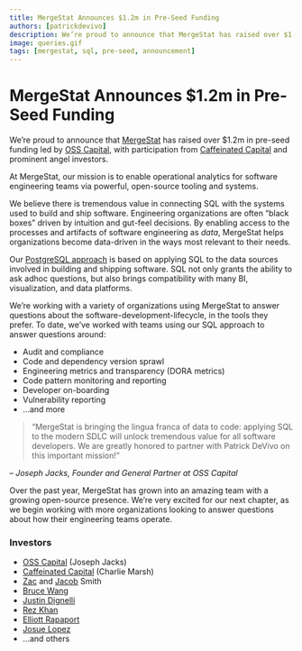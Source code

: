 ```yaml
---
title: MergeStat Announces $1.2m in Pre-Seed Funding
authors: [patrickdevivo]
description: We’re proud to announce that MergeStat has raised over $1.2m in pre-seed funding led by OSS Capital, with participation from Caffeinated Capital and prominent angel investors.
image: queries.gif
tags: [mergestat, sql, pre-seed, announcement]
---
```


# MergeStat Announces $1.2m in Pre-Seed Funding

We’re proud to announce that [MergeStat](https://mergestat.com/) has raised over $1.2m in pre-seed funding led by [OSS Capital](https://oss.capital/), with participation from [Caffeinated Capital](https://caffeinatedcapital.com/) and prominent angel investors.

At MergeStat, our mission is to enable operational analytics for software engineering teams via powerful, open-source tooling and systems.

We believe there is tremendous value in connecting SQL with the systems used to build and ship software. Engineering organizations are often “black boxes” driven by intuition and gut-feel decisions. By enabling access to the processes and artifacts of software engineering as *data*, MergeStat helps organizations become data-driven in the ways most relevant to their needs.

Our [PostgreSQL approach](https://docs.mergestat.com/blog/2022/10/14/mergestat-now-with-postgres) is based on applying SQL to the data sources involved in building and shipping software. SQL not only grants the ability to ask adhoc questions, but also brings compatibility with many BI, visualization, and data platforms.

We’re working with a variety of organizations using MergeStat to answer questions about the software-development-lifecycle, in the tools they prefer. To date, we’ve worked with teams using our SQL approach to answer questions around:
- Audit and compliance
- Code and dependency version sprawl
- Engineering metrics and transparency (DORA metrics)
- Code pattern monitoring and reporting
- Developer on-boarding
- Vulnerability reporting
- …and more

> “MergeStat is bringing the lingua franca of data to code: applying SQL to the modern SDLC will unlock tremendous value for all software developers. We are greatly honored to partner with Patrick DeVivo on this important mission!” 

*– Joseph Jacks, Founder and General Partner at OSS Capital*

Over the past year, MergeStat has grown into an amazing team with a growing open-source presence. We’re very excited for our next chapter, as we begin working with more organizations looking to answer questions about how their engineering teams operate.

### Investors
- [OSS Capital](https://oss.capital/) (Joseph Jacks)
- [Caffeinated Capital](https://caffeinatedcapital.com/) (Charlie Marsh)
- [Zac](https://www.linkedin.com/in/zsmith/) and [Jacob](https://www.linkedin.com/in/jacobsmith79/) Smith
- [Bruce Wang](https://github.com/batmany13/about-me)
- [Justin Dignelli](https://www.linkedin.com/in/justindignelli/)
- [Rez Khan](https://www.linkedin.com/in/rezwankhan/)
- [Elliott Rapaport](https://www.linkedin.com/in/er1/)
- [Josue Lopez](https://www.linkedin.com/in/joshl/)
- …and others
